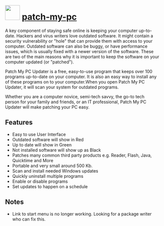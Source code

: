 ﻿# <img src="https://cdn.jsdelivr.net/gh/chocolatey/chocolatey-coreteampackages@e181cd354f3b03be5a92e204b4e3a03274578e40/icons/patch-my-pc.png" width="48" height="48"/> [patch-my-pc](https://chocolatey.org/packages/patch-my-pc)


A key component of staying safe online is keeping your computer up-to-date. Hackers and virus writers love outdated software. It might contain a security vulnerability or "hole" that can provide them with access to your computer. Outdated software can also be buggy, or have performance issues, which is usually fixed with a newer version of the software. These are two of the main reasons why it is important to keep the software on your computer updated (or "patched").

Patch My PC Updater is a free, easy-to-use program that keeps over 100 programs up-to-date on your computer. It is also an easy way to install any of these programs on to your computer.When you open Patch My PC Updater, it will scan your system for outdated programs.

Whether you are a computer novice, semi-tech savvy, the go-to tech person for your family and friends, or an IT professional, Patch My PC Updater will make patching your PC easy.

## Features

- Easy to use User Interface
- Outdated software will show in Red
- Up to date will show in Green
- Not installed software will show up as Black
- Patches many common third party products e.g. Reader, Flash, Java, Quicktime and More
- Portable and very small around 500 Kb.
- Scan and install needed Windows updates
- Quickly uninstall multiple programs
- Enable or disable programs
- Set updates to happen on a schedule

## Notes

- Link to start menu is no longer working. Looking for a package writer who can fix this.

